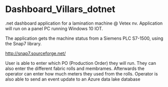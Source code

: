 # Dashboard_Villars_dotnet

.net dashboard application for a lamination machine @ Vetex nv.
Application will run on a panel PC running Windows 10 IOT.

The application gets the machine status from a Siemens PLC S7-1500, using the Snap7 library.

http://snap7.sourceforge.net/

User is able to enter which PO (Production Order) they will run.
They can also enter the different fabric rolls and membrames.
Afterwards the operator can enter how much meters they used from the rolls.
Operator is also able to send an event update to an Azure data lake database
